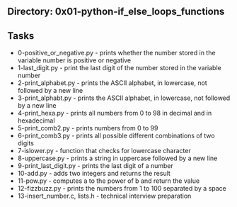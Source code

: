 ## Directory: 0x01-python-if_else_loops_functions
## Tasks
- 0-positive_or_negative.py - prints whether the number stored in the variable number is positive or negative
- 1-last_digit.py -  print the last digit of the number stored in the variable number
- 2-print_alphabet.py -  prints the ASCII alphabet, in lowercase, not followed by a new line
- 3-print_alphabt.py - prints the ASCII alphabet, in lowercase, not followed by a new line
- 4-print_hexa.py - prints all numbers from 0 to 98 in decimal and in hexadecimal
- 5-print_comb2.py - prints numbers from 0 to 99
- 6-print_comb3.py - prints all possible different combinations of two digits
- 7-islower.py - function that checks for lowercase character
- 8-uppercase.py - prints a string in uppercase followed by a new line
- 9-print_last_digit.py -  prints the last digit of a number
- 10-add.py -  adds two integers and returns the result
- 11-pow.py - computes a to the power of b and return the value
- 12-fizzbuzz.py - prints the numbers from 1 to 100 separated by a space
- 13-insert_number.c, lists.h - technical interview preparation
